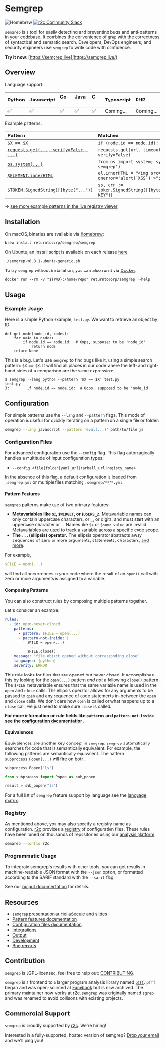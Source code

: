 # Semgrep

![Homebrew](https://github.com/returntocorp/homebrew-semgrep/workflows/homebrew/badge.svg)
[![r2c Community Slack](https://img.shields.io/badge/r2c_slack-join-brightgreen?style=flat&logo=slack&labelColor=4A154B)](https://join.slack.com/t/r2c-community/shared_invite/enQtNjU0NDYzMjAwODY4LWE3NTg1MGNhYTAwMzk5ZGRhMjQ2MzVhNGJiZjI1ZWQ0NjQ2YWI4ZGY3OGViMGJjNzA4ODQ3MjEzOWExNjZlNTA)

`semgrep` is a tool for easily detecting and preventing bugs and anti-patterns in
your codebase. It combines the convenience of `grep` with the correctness of
syntactical and semantic search. Developers, DevOps engineers, and security engineers
use `semgrep` to write code with confidence.

**Try it now:** [https://semgrep.live](https://semgrep.live/)

## Overview

Language support:

| **Python** | **Javascript** | **Go &nbsp; &nbsp; &nbsp;** | **Java &nbsp;** | **C &nbsp; &nbsp; &nbsp; &nbsp;** | **Typescript** | **PHP &nbsp; &nbsp;** |
|:-----------|:---------------|:----------------------------|:----------------|:----------------------------------|:---------------|:----------------------|
| ✅          | ✅              | ✅                           | ✅               | ✅                                 | Coming...      | Coming...             |

Example patterns:

| **Pattern**                                                        | **Matches**                                                |
|:-------------------------------------------------------------------|:-----------------------------------------------------------|
| [`$X == $X`](https://semgrep.live/20B)                             | `if (node.id == node.id): ...`                             |
| [`requests.get(..., verify=False, ...)`](https://semgrep.live/jqn) | `requests.get(url, timeout=3, verify=False)`               |
| [`os.system(...)`](https://semgrep.live/1W5)                       | `from os import system; system('echo semgrep')`            |
| [`$ELEMENT.innerHTML`](https://semgrep.live/9ze)                   | ``el.innerHTML = "<img src='x' onerror='alert(`XSS`)'>";`` |
| [`$TOKEN.SignedString([]byte("..."))`](https://semgrep.live/rXW)   | `ss, err := token.SignedString([]byte("HARDCODED KEY"))`   |

→ [see more example patterns in the live registry viewer](https://semgrep.live/registry)

## Installation

On macOS, binaries are available via [Homebrew](https://formulae.brew.sh/formula/semgrep):

```bash
brew install returntocorp/semgrep/semgrep
```

On Ubuntu, an install script is available on each release [here](https://github.com/returntocorp/semgrep/releases/download/v0.8.1/semgrep-v0.8.1-ubuntu-generic.sh)
```bash
./semgrep-v0.8.1-ubuntu-generic.sh
```

To try `semgrep` without installation, you can also run it via [Docker](https://docs.docker.com/install/):

```
docker run --rm -v "${PWD}:/home/repo" returntocorp/semgrep --help
```

## Usage

### Example Usage

Here is a simple Python example, `test.py`. We want to retrieve an object by ID:

```python3
def get_node(node_id, nodes):
    for node in nodes:
        if node.id == node.id:  # Oops, supposed to be 'node_id'
            return node
    return None
```

This is a bug. Let's use `semgrep` to find bugs like it, using a simple search pattern: `$X == $X`. It will find all places in our code where the left- and right-hand sides of a comparison are the same expression:

```
$ semgrep --lang python --pattern '$X == $X' test.py
test.py
3:        if node.id == node.id:  # Oops, supposed to be 'node_id'
```

## Configuration

For simple patterns use the `--lang` and `--pattern` flags. This mode of
operation is useful for quickly iterating on a pattern on a single file or
folder:

```bash
semgrep --lang javascript --pattern 'eval(...)' path/to/file.js
```

### Configuration Files

For advanced configuration use the `--config` flag. This flag automagically
handles a multitude of input configuration types:

* `--config <file|folder|yaml_url|tarball_url|registy_name>`

In the absence of this flag, a default configuration is loaded from `.semgrep.yml`
or multiple files matching `.semgrep/**/*.yml`.

#### Pattern Features

`semgrep` patterns make use of two primary features:

* **Metavariables like `$X`, `$WIDGET`, or `$USERS_2`.** Metavariable names can
only contain uppercase characters, or `_`, or digits, and must start with
an uppercase character or `_`. Names like `$x` or `$some_value` are
invalid.  Metavariables are used to track a variable across a specific code
scope.
* **The `...` (ellipsis) operator.** The ellipsis operator abstracts away
sequences of zero or more arguments, statements, characters, [and more](docs/pattern-features.md).

For example,
```yaml
$FILE = open(...)
```
will find all occurrences in your code where the result of an `open()` call with zero or more arguments is assigned
to a variable.

#### Composing Patterns

You can also construct rules by composing multiple patterns together.

Let's consider an example:

```yaml
rules:
  - id: open-never-closed
    patterns:
      - pattern: $FILE = open(...)
      - pattern-not-inside: |
          $FILE = open(...)
          ...
          $FILE.close()
    message: "file object opened without corresponding close"
    languages: [python]
    severity: ERROR
```

This rule looks for files that are opened but never closed. It accomplishes
this by looking for the `open(...)` pattern _and not_ a following `close()`
pattern. The `$FILE` metavariable ensures that the same variable name is used
in the `open` and `close` calls. The ellipsis operator allows for any arguments
to be passed to `open` and any sequence of code statements in-between the `open`
and `close` calls. We don't care how `open` is called or what happens up to
a `close` call, we just need to make sure `close` is called.

**For more information on rule fields like `patterns` and `pattern-not-inside`
see the [configuration documentation](docs/configuration-files.md).**

#### Equivalences

Equivalences are another key concept in `semgrep`. `semgrep` automatically searches
for code that is semantically equivalent. For example, the following patterns
are semantically equivalent. The pattern `subprocess.Popen(...)` will fire on both.

```python
subprocess.Popen("ls")
```

```python
from subprocess import Popen as sub_popen

result = sub_popen("ls")
```

For a full list of `semgrep` feature support by language see the
[language matrix](docs/matrix.md).

### Registry

As mentioned above, you may also specify a registry name as configuration.
[r2c](https://r2c.dev) provides a [registry](https://github.com/returntocorp/semgrep-rules)
of configuration files. These rules have been tuned on thousands of repositories
using our [analysis platform](https://app.r2c.dev).

```bash
semgrep --config r2c
```

### Programmatic Usage

To integrate semgrep's results with other tools,
you can get results in machine-readable JSON format with the `--json` option,
or formatted according to the
[SARIF standard](https://docs.oasis-open.org/sarif/sarif/v2.1.0/cs01/sarif-v2.1.0-cs01.html)
with the `--sarif` flag.

See our [output documentation](docs/output.md) for details.

## Resources

* [`semgrep` presentation at HellaSecure](https://www.youtube.com/watch?v=M586wePrwYs) and [slides](https://bit.ly/hella-secure-semgrep)
* [Pattern features documentation](docs/pattern-features.md)
* [Configuration files documentation](docs/configuration-files.md)
* [Integrations](docs/integrations.md)
* [Output](docs/output.md)
* [Development](docs/development.md)
* [Bug reports](https://github.com/returntocorp/semgrep/issues)

## Contribution

`semgrep` is LGPL-licensed, feel free to help out: [CONTRIBUTING](https://github.com/returntocorp/semgrep/blob/develop/CONTRIBUTING.md).

`semgrep` is a frontend to a larger program analysis library named [`pfff`](https://github.com/returntocorp/pfff/). `pfff` began and was open-sourced at [Facebook](https://github.com/facebookarchive/pfff) but is now archived. The primary maintainer now works at [r2c](https://r2c.dev). `semgrep` was originally named `sgrep` and was renamed to avoid collisons with existing projects.

## Commercial Support

`semgrep` is proudly supported by [r2c](https://r2c.dev). We're hiring!

Interested in a fully-supported, hosted version of semgrep? [Drop your email](https://forms.gle/dpUUvSo1WtELL8DW6) and we'll ping you!
